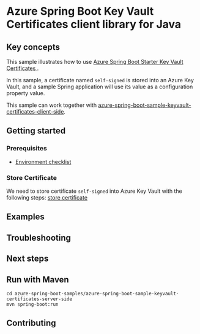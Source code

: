 # Azure Spring Boot Key Vault Certificates client library for Java

## Key concepts
This sample illustrates how to use [Azure Spring Boot Starter Key Vault Certificates ][azure_spring_boot_starter_key_vault_certificates].

In this sample, a certificate named `self-signed` is stored into an Azure Key Vault, and a sample Spring application will use its value as a configuration property value.

This sample can work together with [azure-spring-boot-sample-keyvault-certificates-client-side].

## Getting started

### Prerequisites
- [Environment checklist][environment_checklist]

### Store Certificate
We need to store certificate `self-signed` into Azure Key Vault with the following steps: [store certificate ][steps_to_store_certificate]

## Examples
## Troubleshooting
## Next steps
## Run with Maven
```
cd azure-spring-boot-samples/azure-spring-boot-sample-keyvault-certificates-server-side
mvn spring-boot:run
```
## Contributing

<!-- LINKS -->
[environment_checklist]: https://github.com/Azure/azure-sdk-for-java/blob/master/sdk/spring/ENVIRONMENT_CHECKLIST.md#ready-to-run-checklist
[azure_spring_boot_starter_key_vault_certificates]: https://github.com/Azure/azure-sdk-for-java/blob/master/sdk/spring/azure-spring-boot-starter-keyvault-certificates/README.md
[steps_to_store_certificate]: https://github.com/Azure/azure-sdk-for-java/blob/master/sdk/spring/azure-spring-boot-starter-keyvault-certificates/README.md#creating-an-azure-key-vault
[azure-spring-boot-sample-keyvault-certificates-client-side]: https://github.com/Azure/azure-sdk-for-java/blob/master/sdk/spring/azure-spring-boot-samples/azure-spring-boot-sample-keyvault-certificates-client-side
